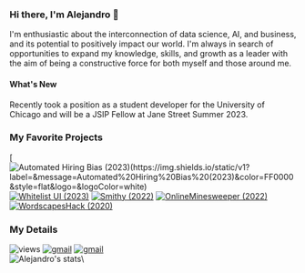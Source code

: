 <!--
**AAWorks/AAWorks** is a ✨ _special_ ✨ repository because its `README.md` (this file) appears on your GitHub profile.

Here are some ideas to get you started:

- 🔭 I’m currently working on ...
- 🌱 I’m currently learning ...
- 👯 I’m looking to collaborate on ...
- 🤔 I’m looking for help with ...
- 💬 Ask me about ...
- 📫 How to reach me: ...
- 😄 Pronouns: ...
- ⚡ Fun fact: ...
-->


### Hi there, I'm Alejandro 👋
I'm enthusiastic about the interconnection of data science, AI, and business, and its potential to positively impact our world. I'm always in search of opportunities to expand my knowledge, skills, and growth as a leader with the aim of being a constructive force for both myself and those around me.
#### What's New
Recently took a position as a student developer for the University of Chicago and will be a JSIP Fellow at Jane Street Summer 2023.
<br>

### My Favorite Projects
[![Automated Hiring Bias (2023)(https://img.shields.io/static/v1?label=&message=Automated%20Hiring%20Bias%20(2023)&color=FF0000&style=flat&logo=&logoColor=white)](https://aaworks-training-bias-exhibit-app-o9yype.streamlit.app/)
[![Whitelist UI (2023)](https://img.shields.io/static/v1?label=&message=WhitelistUI%20(2023)&color=FF5F1F&style=flat&logo=&logoColor=white)](https://aaworks-whitelist-ui-app-sze5ej.streamlit.app/)
[![Smithy (2022)](https://img.shields.io/static/v1?label=&message=Smithy%20(2022)&color=5a4ae3&style=flat&logo=&logoColor=white)](http://projectsmithy.com/)
[![OnlineMinesweeper (2022)](https://img.shields.io/static/v1?label=&message=Online%20Minesweeper%20(2022)&color=0055FE&style=flat&logo=&logoColor=white)](http://164.92.149.123/home)
[![WordscapesHack (2020)](https://img.shields.io/static/v1?label=&message=Wordscapes%20Hack%20(2020)&color=2db539&style=flat&logo=&logoColor=white)](http://moe.stuy.edu/~aalonso20/homepage.html)

### My Details
![views](https://komarev.com/ghpvc/?username=aaworks&style=flat&color=blueviolet)
[![gmail](https://img.shields.io/static/v1?label=&message=axalonso12@gmail.com&color=D44638&style=flat&logo=gmail&logoColor=white)](https://mail.google.com/mail/?view=cm&fs=1&to=axalonso12@gmail.com)
[![gmail](https://img.shields.io/static/v1?label=&message=aalonso20@uchicago.edu&color=D44638&style=flat&logo=gmail&logoColor=white)](https://mail.google.com/mail/?view=cm&fs=1&to=aalonso20@uchicago.edu)\
![Alejandro's stats](https://github-readme-stats.vercel.app/api?username=aaworks&show_icons=true&hide_border=true&&count_private=true&include_all_commits=true&bg_color=30,F9A1F3,A1A4F9&text_color=4607CA&title_color=5100FC)\
